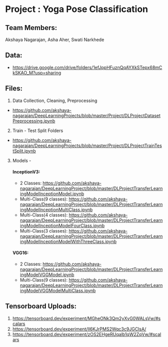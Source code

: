 
# Project : Yoga Pose Classification

## Team Members:
Akshaya Nagarajan, Asha Aher, Swati Narkhede

## Data:
- https://drive.google.com/drive/folders/1efJppHFuznQqAYXkSTepx68mCkSKAO_M?usp=sharing

## Files:
1. Data Collection, Cleaning, Preprocessing 
- https://github.com/akshaya-nagarajan/DeepLearningProjects/blob/master/Project/DLProjectDatasetPreprocessing.ipynb

2. Train - Test Split Folders 
- https://github.com/akshaya-nagarajan/DeepLearningProjects/blob/master/Project/DLProjectTrainTestSplit.ipynb

3. Models - 

    #### InceptionV3:
    - 2 Classes: https://github.com/akshaya-nagarajan/DeepLearningProject/blob/master/DLProjectTransferLearningModelInceptionModel.ipynb
    - Multi-Class(9 classes): https://github.com/akshaya-nagarajan/DeepLearningProject/blob/master/DLProjectTransferLearningModelInceptionMultiClass.ipynb
    - Multi-Class(4 classes): https://github.com/akshaya-nagarajan/DeepLearningProject/blob/master/DLProjectTransferLearningModelInceptionModelFourClass.ipynb
    - Multi-Class(3 classes): https://github.com/akshaya-nagarajan/DeepLearningProject/blob/master/DLProjectTransferLearningModelInceptionModelWithThreeClass.ipynb

    #### VGG16: 
    - 2 Classes: https://github.com/akshaya-nagarajan/DeepLearningProject/blob/master/DLProjectTransferLearningModelVGGModel.ipynb
    - Multi-Class(9 classes): https://github.com/akshaya-nagarajan/DeepLearningProject/blob/master/DLProjectTransferLearningModelVGGModelMultiClass.ipynb

## Tensorboard Uploads:
1. https://tensorboard.dev/experiment/MGheONk3Qm2yXvG0WALsVw/#scalars
2. https://tensorboard.dev/experiment/ll6KJrPMS2Wqc3c9JGClsA/
3. https://tensorboard.dev/experiment/zOS2EHgeRUqalb1qW2ZqVw/#scalars

